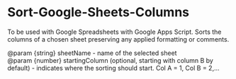 # Sort-Google-Sheets-Columns

To be used with Google Spreadsheets with Google Apps Script.
Sorts the columns of a chosen sheet preserving any applied formatting or comments.

@param {string} sheetName - name of the selected sheet\
@param {number} startingColumn (optional, starting with column B by default) - indicates where the sorting should start. Col A = 1, Col B = 2,...
